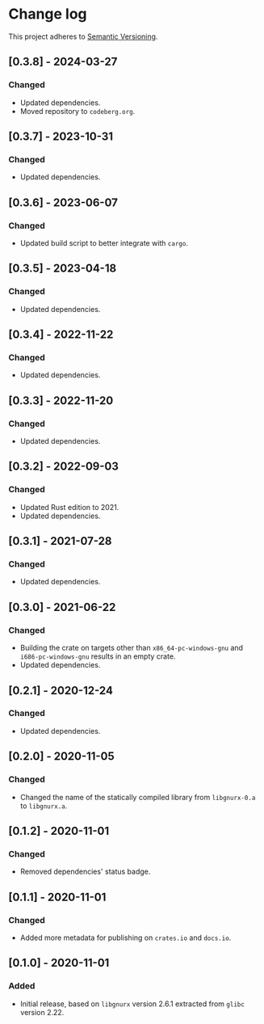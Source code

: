 # Change log

This project adheres to [Semantic Versioning](https://semver.org/spec/v2.0.0.html).

## [0.3.8] - 2024-03-27

### Changed

- Updated dependencies.
- Moved repository to `codeberg.org`.

## [0.3.7] - 2023-10-31

### Changed

- Updated dependencies.

## [0.3.6] - 2023-06-07

### Changed

- Updated build script to better integrate with `cargo`.

## [0.3.5] - 2023-04-18

### Changed

- Updated dependencies.

## [0.3.4] - 2022-11-22

### Changed

- Updated dependencies.

## [0.3.3] - 2022-11-20

### Changed

- Updated dependencies.

## [0.3.2] - 2022-09-03

### Changed

- Updated Rust edition to 2021.
- Updated dependencies.

## [0.3.1] - 2021-07-28

### Changed

- Updated dependencies.

## [0.3.0] - 2021-06-22

### Changed

- Building the crate on targets other than `x86_64-pc-windows-gnu`
  and `i686-pc-windows-gnu` results in an empty crate.
- Updated dependencies.

## [0.2.1] - 2020-12-24

### Changed

- Updated dependencies.

## [0.2.0] - 2020-11-05

### Changed

- Changed the name of the statically compiled library from `libgnurx-0.a` to `libgnurx.a`.

## [0.1.2] - 2020-11-01

### Changed

- Removed dependencies' status badge.

## [0.1.1] - 2020-11-01

### Changed

- Added more metadata for publishing on `crates.io` and `docs.io`.

## [0.1.0] - 2020-11-01

### Added

- Initial release, based on `libgnurx` version 2.6.1 extracted from `glibc` version 2.22.
